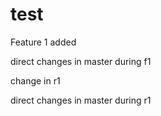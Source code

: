 # test

Feature 1 added

direct changes in master during f1

change in r1

direct changes in master during r1



